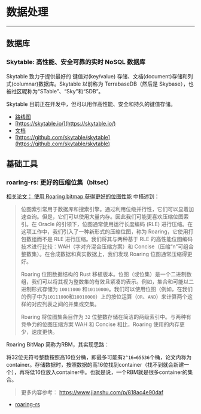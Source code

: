 # 数据处理

---

## 数据库


### Skytable: 高性能、安全可靠的实时 NoSQL 数据库

Skytable 致力于提供最好的 键值对(key/value) 存储、文档(document)存储和列式(columnar)数据库。Skytable 以前称为 TerrabaseDB（然后是 Skybase），也被社区昵称为“STable”、“Sky”和“SDB”。

Skytable 目前正在开发中，但可以用作高性能、安全和持久的键值存储。

- [路线图](https://github.com/skytable/skytable/issues/203)
- [https://skytable.io/](https://skytable.io/)
- [文档](https://docs.skytable.io/)
- [https://github.com/skytable/skytable](https://github.com/skytable/skytable)


## 基础工具


### roaring-rs: 更好的压缩位集（bitset）

[相关论文： 使用 Roaring bitmap 获得更好的位图性能](https://arxiv.org/pdf/1402.6407v4.pdf) 中描述到：

> 位图索引常用于数据库和搜索引擎。通过利用位级并行性，它们可以显着加速查询。但是，它们可以使用大量内存。因此我们可能更喜欢压缩位图索引。在 Oracle 的引领下，位图通常使用运行长度编码 (RLE) 进行压缩。在这项工作中，我们引入了一种新形式的压缩位图，称为 Roaring，它使用打包数组而不是 RLE 进行压缩。我们将其与两种基于 RLE 的高性能位图编码技术进行比较：WAH（字对齐混合压缩方案）和 Concise（压缩“n”可组合整数集）。在合成数据和真实数据上，我们发现 Roaring 位图通常压缩得更好。
> 
> Roaring 位图数据结构的 Rust 移植版本。位图（或位集）是一个二进制数组，我们可以将其视为整数集的有效且紧凑的表示。例如，集合和可能以二进制形式存储为 `10011000` 和`10110000`。我们可以使用位图（例如，在我们的例子中为`10111000`和`10010000`）上的按位运算（`OR`、`AND`）来计算两个这样的对应列表之间的并集或交集。
> 
> Roaring 将位图集条目作为 `32` 位整数存储在简洁的两级索引中。与两种有竞争力的位图压缩方案 WAH 和 Concise 相比，Roaring 使用的内存更少，速度更快。

Roaring BitMap 简称为RBM，其实现思路：

将32位无符号整数按照高16位分桶，即最多可能有`2^16=65536`个桶，论文内称为container。存储数据时，按照数据的高16位找到container（找不到就会新建一个），再将低16位放入container中。也就是说，一个RBM就是很多container的集合。

> 更多内容参考： https://www.jianshu.com/p/818ac4e90daf

- [roaring-rs](https://github.com/RoaringBitmap/roaring-rs)

